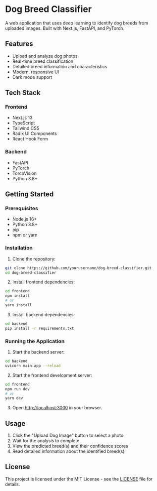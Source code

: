 # Dog Breed Classifier

A web application that uses deep learning to identify dog breeds from uploaded images. Built with Next.js, FastAPI, and PyTorch.

## Features

- Upload and analyze dog photos
- Real-time breed classification
- Detailed breed information and characteristics
- Modern, responsive UI
- Dark mode support

## Tech Stack

### Frontend
- Next.js 13
- TypeScript
- Tailwind CSS
- Radix UI Components
- React Hook Form

### Backend
- FastAPI
- PyTorch
- TorchVision
- Python 3.8+

## Getting Started

### Prerequisites
- Node.js 16+
- Python 3.8+
- pip
- npm or yarn

### Installation

1. Clone the repository:
```bash
git clone https://github.com/yourusername/dog-breed-classifier.git
cd dog-breed-classifier
```

2. Install frontend dependencies:
```bash
cd frontend
npm install
# or
yarn install
```

3. Install backend dependencies:
```bash
cd backend
pip install -r requirements.txt
```

### Running the Application

1. Start the backend server:
```bash
cd backend
uvicorn main:app --reload
```

2. Start the frontend development server:
```bash
cd frontend
npm run dev
# or
yarn dev
```

3. Open [http://localhost:3000](http://localhost:3000) in your browser.

## Usage

1. Click the "Upload Dog Image" button to select a photo
2. Wait for the analysis to complete
3. View the predicted breed(s) and their confidence scores
4. Read detailed information about the identified breed(s)

## License

This project is licensed under the MIT License - see the [LICENSE](LICENSE) file for details. 